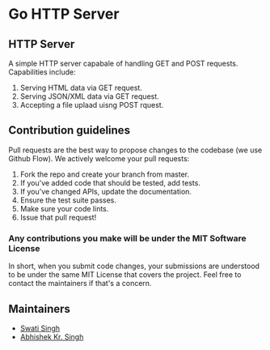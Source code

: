 # Go HTTP Server

## HTTP Server

A simple HTTP server capabale of handling GET and POST requests.
Capabilities include:
1. Serving HTML data via GET request.
2. Serving JSON/XML data via GET request.
3. Accepting a file uplaad uisng POST rquest.

## Contribution guidelines

Pull requests are the best way to propose changes to the codebase (we use Github Flow). We actively welcome your pull requests:

1. Fork the repo and create your branch from master.
2. If you've added code that should be tested, add tests.
3. If you've changed APIs, update the documentation.
4. Ensure the test suite passes.
5. Make sure your code lints.
6. Issue that pull request!

### Any contributions you make will be under the MIT Software License

In short, when you submit code changes, your submissions are understood to be under the same MIT License that covers the project. Feel free to contact the maintainers if that's a concern.

## Maintainers

* [Swati Singh](https://github.com/swatisingh20)
* [Abhishek Kr. Singh](https://github.com/Abhishek1103)
